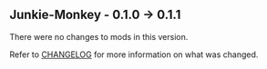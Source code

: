 ## Junkie-Monkey - 0.1.0 -> 0.1.1

There were no changes to mods in this version. 

Refer to [CHANGELOG](https://github.com/Junkie-Monkey/JMM/blob/master/changelogs/CHANGELOG.md) for more information on what was changed.
